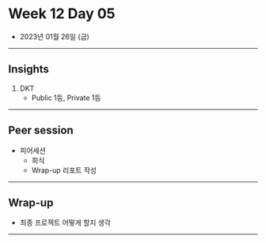 # Week 12 Day 05

- 2023년 01월 26일 (금)

---

## Insights
 
1) DKT
    - Public 1등, Private 1등

---

## Peer session

- 피어세션
    - 회식
    - Wrap-up 리포트 작성

---

## Wrap-up

- 최종 프로젝트 어떻게 할지 생각

---
